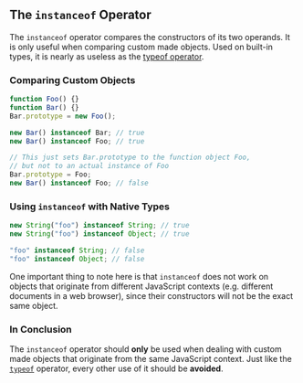 ## The `instanceof` Operator

The `instanceof` operator compares the constructors of its two operands. It is
only useful when comparing custom made objects. Used on built-in types, it is
nearly as useless as the [typeof operator](#types.typeof).

### Comparing Custom Objects

```js
function Foo() {}
function Bar() {}
Bar.prototype = new Foo();

new Bar() instanceof Bar; // true
new Bar() instanceof Foo; // true

// This just sets Bar.prototype to the function object Foo,
// but not to an actual instance of Foo
Bar.prototype = Foo;
new Bar() instanceof Foo; // false
```

### Using `instanceof` with Native Types

```js
new String("foo") instanceof String; // true
new String("foo") instanceof Object; // true

"foo" instanceof String; // false
"foo" instanceof Object; // false
```

One important thing to note here is that `instanceof` does not work on objects
that originate from different JavaScript contexts (e.g. different documents
in a web browser), since their constructors will not be the exact same object.

### In Conclusion

The `instanceof` operator should **only** be used when dealing with custom made
objects that originate from the same JavaScript context. Just like the
[`typeof`](#types.typeof) operator, every other use of it should be **avoided**.
